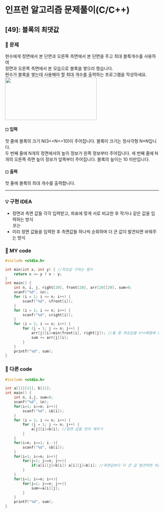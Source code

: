 # 인프런 알고리즘 문제풀이(C/C++)

## [49]:  블록의 최댓값

### 🌴 문제

현수에게 정면에서 본 단면과 오른쪽 측면에서 본 단면을 주고 최대 블록개수를 사용하여<br>
정면과 오른쪽 측면에서 본 모습으로 블록을 쌓으라 했습니다.<br>
현수가 블록을 쌓는데 사용해야 할 최대 개수를 출력하는 프로그램을 작성하세요.<br>
  <img src="https://user-images.githubusercontent.com/49135797/113020088-35a84a00-91bd-11eb-99e8-c5fa27ce515a.PNG" width="300px" height="140px"/>


#### ◻ 입력

첫 줄에 블록의 크기 N(3<=N<=10)이 주어집니다. 블록이 크기는 정사각형 N*N입니다.<br>
두 번째 줄에 N개의 정면에서의 높이 정보가 왼쪽 정보부터 주어집니다.<bt>
세 번째 줄에 N개의 오른쪽 측면 높이 정보가 앞쪽부터 주어집니다. 블록의 높이는 10 미만입니다.

#### ◻ 출력

첫 줄에 블록의 최대 개수를 출력합니다.

---

### 💡 구현 IDEA

- 정면과 측면 값들 각각 입력받고, 좌표에 맞게 서로 비교한 후 작거나 같은 값을 입력하는 방식<br>
*또는*
- 미리 정면 값들을 입력한 후 측면값들 하나씩 순회하며 더 큰 값이 발견되면 바꿔주는 방식

### 🤠 MY code

```c++
#include <stdio.h>

int min(int x, int y) { //최솟값 구하는 함수
	return x <= y ? x : y;
}
int main() {
	int n, i, j, right[20], front[20], arr[20][20], sum=0;
	scanf("%d", &n);
	for (i = 1; i <= n; i++) {
		scanf("%d", &front[i]);
	}
	for (i = 1; i <= n; i++) {
		scanf("%d", &right[i]);
	}
	for (i = 1; i <= n; i++) {
		for (j = 1; j <= n; j++) {
			arr[j][i]=min(front[i], right[j]); //둘 중 최솟값을 n*n배열에 입력
			sum += arr[j][i];
		}
	}
	printf("%d", sum);
}
```

### 💬 다른 code

```c++
#include <stdio.h>

int a[11][11], b[11];
int main() {
	int n, i,j, sum=0;
	scanf("%d", &n);
	for(i=1; i<=n; i++){
		scanf("%d", &b[i]);
	}
	for (i = 1; i <= n; i++) {
		for (j = 1; j <= n; j++) {
			a[j][i]=b[i]; //정면 값들 먼저 채우기  
		}
	}
	for(i=n; i>=1; i--){
		scanf("%d", &b[i]); 
	}
	for(i=1; i<=n; i++){
		for(j=1; j<=n; j++){
			if(a[i][j]>b[i]) a[i][j]=b[i]; //측면값보다 더 큰 값 발견하면 바꿈
		}
	}
	for(i=1; i<=n; i++){
		for(j=1; j<=n; j++){
			sum+=a[i][j];
		}
	}
	printf("%d", sum);
}
```